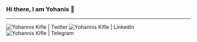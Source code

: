 ### Hi there, I am Yohanis 👋

<hr>

<a href="https://twitter.com/joekifle">
  <img align="left" alt="Yohannis Kifle | Twitter" src="https://img.icons8.com/fluent/35/000000/twitter.png"/>
</a>
<a href="https://www.linkedin.com/in/joekifle/">
  <img align="left" alt="Yohannis Kifle | LinkedIn" src="https://img.icons8.com/color/35/000000/linkedin.png"/>
</a>
<a href="https://t.me/joekifle">
  <img align="left" alt="Yohannis Kifle | Telegram" src="https://img.icons8.com/color/35/000000/telegram-app--v5.png"/>
</a>
